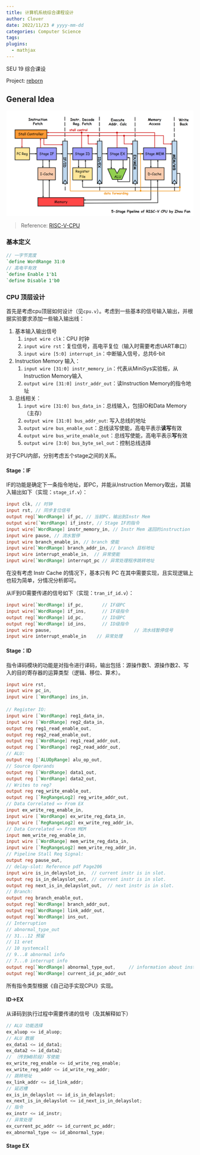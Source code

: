 ```yaml
---
title: 计算机系统综合课程设计
author: Clover
date: 2022/11/23 # yyyy-mm-dd
categories: Computer Science
tags: 
plugins:
  - mathjax
---
```


SEU 19 综合课设

<!-- more -->

Project: [reborn](https://github.com/adversarr/reborn)

## General Idea

![cpu-pipeline-graph](cse/cpu-pipeline-graph.png)

> Reference: [RISC-V-CPU](https://github.com/Evensgn/RISC-V-CPU)

### 基本定义

```verilog
// 一字节宽度
`define WordRange 31:0
// 高电平有效
`define Enable 1'b1
`define Disable 1'b0
```

### CPU 顶层设计

首先是考虑cpu顶层如何设计（见`cpu.v`）。考虑到一些基本的信号输入输出，并根据实验要求添加一些输入输出线：

1. 基本输入输出信号
   1. `input wire clk`：CPU 时钟
   2. `input wire rst`：复位信号，高电平复位（输入时需要考虑UART串口）
   3. `input wire [5:0] interrupt_in`：中断输入信号，总共6-bit
2. Instruction Memory 输入：
   1. `input wire [31:0] instr_memory_in`：代表从MiniSys实验板，从Instruction Memory输入
   2. `output wire [31:0] instr_addr_out`：读Instruction Memory的指令地址
3. 总线相关：
   1. `input wire [31:0] bus_data_in`：总线输入，包括IO和Data Memory（主存）
   2. `output wire [31:0] bus_addr_out`: 写入总线的地址
   3. `output wire bus_enable_out`：总线读写使能，高电平表示**读写**有效
   4. `output wire bus_write_enable_out`：总线写使能，高电平表示**写**有效
   5. `output wire [3:0] bus_byte_sel_out`：控制总线选择

对于CPU内部，分别考虑五个stage之间的关系。

#### Stage：IF

IF的功能是确定下一条指令地址，即PC，并能从Instruction Memory取出，其输入输出如下（实现：`stage_if.v`）：

```verilog
input clk, // 时钟
input rst, // 同步复位信号
output reg[`WordRange] if_pc, // 当前PC，输出到Instr Mem
output wire[`WordRange] if_instr, // Stage IF的指令
input wire[`WordRange] instr_memory_in, // Instr Mem 返回的instruction
input wire pause, // 流水暂停
input wire branch_enable_in, // branch 使能
input wire[`WordRange] branch_addr_in, // branch 目标地址
input wire interrupt_enable_in,  // 异常使能
input wire[`WordRange] interrupt_pc // 异常处理程序跳转地址
```

在没有考虑 Instr Cache 的情况下，基本只有 PC 在其中需要实现，且实现逻辑上也较为简单，分情况分析即可。

从IF到ID需要传递的信号如下（实现：`tran_if_id.v`）：

```verilog
input wire[`WordRange] if_pc, 		// IF级PC
input wire[`WordRange] if_ins, 		// IF级指令
output reg[`WordRange] id_pc, 		// ID级PC
output reg[`WordRange] id_ins, 		// ID级指令
input wire pause, 								// 流水线暂停信号
input wire interrupt_enable_in    // 异常处理
```

#### Stage：ID

指令译码模块的功能是对指令进行译码，输出包括：源操作数1、源操作数2、写入的目的寄存器的运算类型（逻辑、移位、算术）。

```verilog
input wire rst,
input wire pc_in,
input wire [`WordRange] ins_in,

// Register IO:
input wire [`WordRange] reg1_data_in,
input wire [`WordRange] reg2_data_in,
output reg reg1_read_enable_out,
output reg reg2_read_enable_out,
output reg [`WordRange] reg1_read_addr_out,
output reg [`WordRange] reg2_read_addr_out,
// ALU:
output reg [`ALUOpRange] alu_op_out,
// Source Operands
output reg [`WordRange] data1_out,
output reg [`WordRange] data2_out,
// Writes to reg?
output reg reg_write_enable_out,
output reg [`RegRangeLog2] reg_write_addr_out,
// Data Correlated => From EX
input ex_write_reg_enable_in,
input wire [`WordRange] ex_write_reg_data_in,
input wire [`RegRangeLog2] ex_write_reg_addr_in,
// Data Correlated => From MEM
input mem_write_reg_enable_in,
input wire [`WordRange] mem_write_reg_data_in,
input wire [`RegRangeLog2] mem_write_reg_addr_in,
// Pipeline Stall Req Signal:
output reg pause_out,
// delay-slot: Reference pdf Page206
input wire is_in_delayslot_in,  // current instr is in slot.
output reg is_in_delayslot_out, // current instr is in slot.
output reg next_is_in_delayslot_out,  // next instr is in slot.
// Branch:
output reg branch_enable_out,
output reg[`WordRange] branch_addr_out,
output reg[`WordRange] link_addr_out,
output reg[`WordRange] ins_out,
// Interruption
// abnormal_type_out
// 31...12 预留
// 11 eret
// 10 systemcall
// 9...8 abnormal info
// 7...0 interrupt info
output reg[`WordRange] abnormal_type_out,     // information about instr
output reg[`WordRange] current_id_pc_addr_out
```

所有指令类型根据《自己动手实现CPU》实现。

#### ID→EX

从译码到执行过程中需要传递的信号（及其解释如下）

```verilog
// ALU 功能选择
ex_aluop <= id_aluop;
// ALU 数据
ex_data1 <= id_data1;
ex_data2 <= id_data2;
// （传到WB阶段）写使能
ex_write_reg_enable <= id_write_reg_enable;
ex_write_reg_addr <= id_write_reg_addr;
// 跳转地址
ex_link_addr <= id_link_addr;
// 延迟槽
ex_is_in_delayslot <= id_is_in_delayslot;
ex_next_is_in_delayslot <= id_next_is_in_delayslot;
// 指令
ex_instr <= id_instr;
// 异常处理
ex_current_pc_addr <= id_current_pc_addr;
ex_abnormal_type <= id_abnormal_type;
```

#### Stage EX

